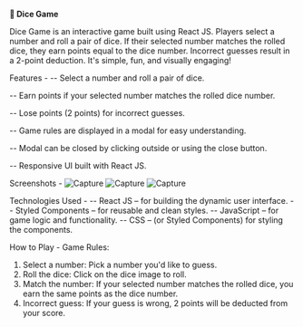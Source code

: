 **🎲 Dice Game**

Dice Game is an interactive game built using React JS. 
Players select a number and roll a pair of dice. 
If their selected number matches the rolled dice, they earn points equal to the dice number. 
Incorrect guesses result in a 2-point deduction. It's simple, fun, and visually engaging!

Features - 
-- Select a number and roll a pair of dice.

-- Earn points if your selected number matches the rolled dice number.

-- Lose points (2 points) for incorrect guesses.

-- Game rules are displayed in a modal for easy understanding.

-- Modal can be closed by clicking outside or using the close button.

-- Responsive UI built with React JS.

Screenshots -
![Capture](https://github.com/user-attachments/assets/f4ba1879-c23e-4df3-9be0-bb30d9bc84f9)
![Capture](https://github.com/user-attachments/assets/a6683d9c-9618-4b6b-b218-2bb62a95ce26)
![Capture](https://github.com/user-attachments/assets/e96bbd75-d76b-45e9-8bf1-e1e1801fed53)




Technologies Used -
-- React JS – for building the dynamic user interface.
-- Styled Components – for reusable and clean styles.
-- JavaScript – for game logic and functionality.
-- CSS – (or Styled Components) for styling the components.

How to Play - 
Game Rules:
1. Select a number: Pick a number you'd like to guess.
2. Roll the dice: Click on the dice image to roll.
3. Match the number: If your selected number matches the rolled dice, you earn the same points as the dice number.
4. Incorrect guess: If your guess is wrong, 2 points will be deducted from your score.

